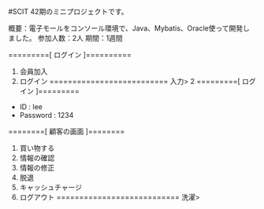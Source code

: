 #SCIT 42期のミニプロジェクトです。

概要：電子モールをコンソール環境で、Java、Mybatis、Oracle使って開発しました。
参加人数：2人
期間：1週間

=========[ ログイン ]==========
1. 会員加入
2. ログイン
==========================
   入力> 2
=========[ ログイン ]=========
* ID   		: lee
* Password  : 1234

========[ 顧客の画面 ]========
1. 買い物する
2. 情報の確認
3. 情報の修正
4. 脱退
5. キャッシュチャージ
6. ログアウト
===========================
   洗濯>   
